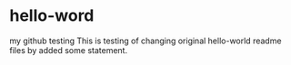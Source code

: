 # hello-word
my github testing
This is testing of changing original  hello-world readme files by added some statement.
